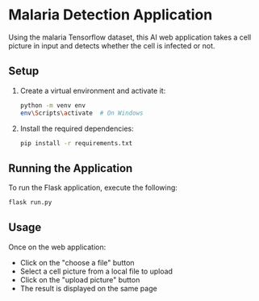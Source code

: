 # Malaria Detection Application
Using the malaria Tensorflow dataset, this AI web application takes a cell picture in input and detects
whether the cell is infected or not.

## Setup
1. Create a virtual environment and activate it:
   ```bash
   python -m venv env
   env\Scripts\activate  # On Windows
   ```
2. Install the required dependencies:
   ```bash
   pip install -r requirements.txt
   ```

## Running the Application
To run the Flask application, execute the following:
```bash
flask run.py
```

## Usage
Once on the web application:
- Click on the "choose a file" button
- Select a cell picture from a local file to upload
- Click on the "upload picture" button
- The result is displayed on the same page
